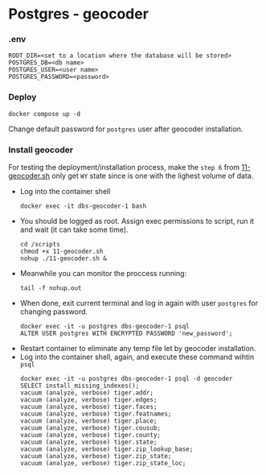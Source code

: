 # Postgres - geocoder

### .env

```
ROOT_DIR=<set to a location where the database will be stored>
POSTGRES_DB=<db name>
POSTGRES_USER=<user name>
POSTGRES_PASSWORD=<password>
```

### Deploy

```
docker compose up -d
```

Change default password for `postgres` user after geocoder installation.

### Install geocoder

For testing the deployment/installation process, make the `step 6` from [11-geocoder.sh](./scripts/11-geocoder.sh) only get `WY` state since is one with the lighest volume of data.

- Log into the container shell
    ```
    docker exec -it dbs-geocoder-1 bash
    ```
- You should be logged as root. Assign exec permissions to script, run it and wait (it can take some time).
    ```
    cd /scripts
    chmod +x 11-geocoder.sh
    nohup ./11-geocoder.sh &
    ```
- Meanwhile you can monitor the proccess running:
    ```
    tail -f nohup.out
    ```
- When done, exit current terminal and log in again with user `postgres` for changing password.
    ```
    docker exec -it -u postgres dbs-geocoder-1 psql
    ALTER USER postgres WITH ENCRYPTED PASSWORD 'new_password';
    ```
- Restart container to eliminate any temp file let by geocoder installation.
- Log into the container shell, again, and execute these command wihtin `psql`
    ```
    docker exec -it -u postgres dbs-geocoder-1 psql -d geocoder
    SELECT install_missing_indexes();
    vacuum (analyze, verbose) tiger.addr;
    vacuum (analyze, verbose) tiger.edges;
    vacuum (analyze, verbose) tiger.faces;
    vacuum (analyze, verbose) tiger.featnames;
    vacuum (analyze, verbose) tiger.place;
    vacuum (analyze, verbose) tiger.cousub;
    vacuum (analyze, verbose) tiger.county;
    vacuum (analyze, verbose) tiger.state;
    vacuum (analyze, verbose) tiger.zip_lookup_base;
    vacuum (analyze, verbose) tiger.zip_state;
    vacuum (analyze, verbose) tiger.zip_state_loc;
    ```



